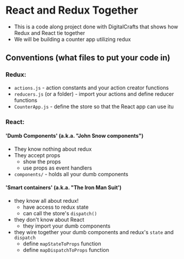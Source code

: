 # React and Redux Together
- This is a code along project done with DigitalCrafts that shows how Redux and React tie together
- We will be building a counter app utilizing redux

## Conventions (what files to put your code in)

### Redux:

- `actions.js` - action constants and your action creator functions
- `reducers.js` (or a folder) - import your actions and define reducer functions
- `CounterApp.js` - define the store so that the React app can use itu

### React:

#### 'Dumb Components' (a.k.a. "John Snow components")

- They know nothing about redux
- They accept props
    - show the props
    - use props as event handlers
- `components/` - holds all your dumb components

#### 'Smart containers' (a.k.a. "The Iron Man Suit')

- they know all about redux!
    - have access to redux state
    - can call the store's `dispatch()`
- they don't know about React
    - they import your dumb components
- they wire together your dumb components and redux's `state` and `dispatch`
    - define `mapStateToProps` function
    - define `mapDispatchToProps` function